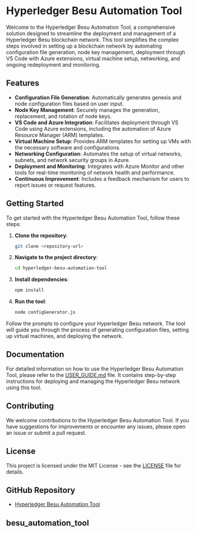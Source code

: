 # Hyperledger Besu Automation Tool

Welcome to the Hyperledger Besu Automation Tool, a comprehensive solution designed to streamline the deployment and management of a Hyperledger Besu blockchain network. This tool simplifies the complex steps involved in setting up a blockchain network by automating configuration file generation, node key management, deployment through VS Code with Azure extensions, virtual machine setup, networking, and ongoing redeployment and monitoring.

## Features

- **Configuration File Generation**: Automatically generates genesis and node configuration files based on user input.
- **Node Key Management**: Securely manages the generation, replacement, and rotation of node keys.
- **VS Code and Azure Integration**: Facilitates deployment through VS Code using Azure extensions, including the automation of Azure Resource Manager (ARM) templates.
- **Virtual Machine Setup**: Provides ARM templates for setting up VMs with the necessary software and configurations.
- **Networking Configuration**: Automates the setup of virtual networks, subnets, and network security groups in Azure.
- **Deployment and Monitoring**: Integrates with Azure Monitor and other tools for real-time monitoring of network health and performance.
- **Continuous Improvement**: Includes a feedback mechanism for users to report issues or request features.

## Getting Started

To get started with the Hyperledger Besu Automation Tool, follow these steps:

1. **Clone the repository**:

   ```Bash
   git clone <repository-url>
   ```

2. **Navigate to the project directory**:

   ```Bash
   cd hyperledger-besu-automation-tool
   ```

3. **Install dependencies**:

   ```Bash
   npm install
   ```

4. **Run the tool**:

   ```Bash
   node configGenerator.js
   ```

Follow the prompts to configure your Hyperledger Besu network. The tool will guide you through the process of generating configuration files, setting up virtual machines, and deploying the network.

## Documentation

For detailed information on how to use the Hyperledger Besu Automation Tool, please refer to the [USER_GUIDE.md](USER_GUIDE.md) file. It contains step-by-step instructions for deploying and managing the Hyperledger Besu network using this tool.

## Contributing

We welcome contributions to the Hyperledger Besu Automation Tool. If you have suggestions for improvements or encounter any issues, please open an issue or submit a pull request.

## License

This project is licensed under the MIT License - see the [LICENSE](LICENSE) file for details.

## GitHub Repository

- [Hyperledger Besu Automation Tool](https://github.com/Quantum-Unity-Globalchain/besu_automation_tool)

## besu_automation_tool
